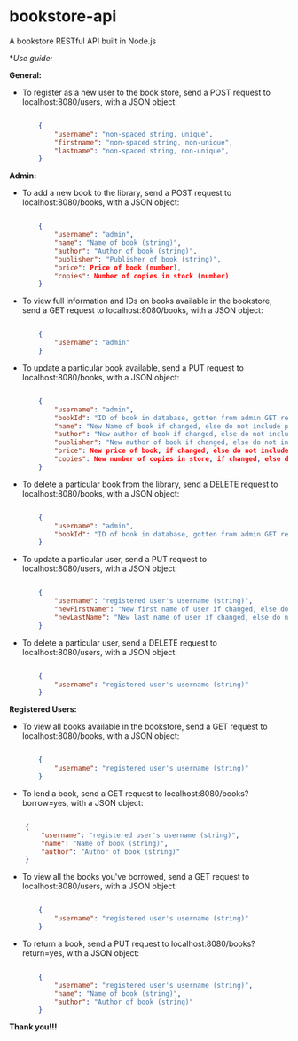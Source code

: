 # bookstore-api

A bookstore RESTful API built in Node.js

**Use guide:*

**General:**

* To register as a new user to the book store, send a POST request to localhost:8080/users, with a JSON object:

    ``` JSON

        {
            "username": "non-spaced string, unique",
            "firstname": "non-spaced string, non-unique",
            "lastname": "non-spaced string, non-unique",
        }

    ```

**Admin:**

* To add a new book to the library, send a POST request to localhost:8080/books, with a JSON object:

    ``` JSON

        {
            "username": "admin",
            "name": "Name of book (string)",
            "author": "Author of book (string)",
            "publisher": "Publisher of book (string)",
            "price": Price of book (number),
            "copies": Number of copies in stock (number)
        }

    ```

* To view full information and IDs on books available in the bookstore, send a GET request to localhost:8080/books, with a JSON object:

    ``` JSON

        {
            "username": "admin"
        }

    ```

* To update a particular book available, send a PUT request to localhost:8080/books, with a JSON object:

    ``` JSON

        {
            "username": "admin",
            "bookId": "ID of book in database, gotten from admin GET request to all books (string)",
            "name": "New Name of book if changed, else do not include property in JSON object (string)",
            "author": "New author of book if changed, else do not include property in JSON object (string)",
            "publisher": "New author of book if changed, else do not include property in JSON object (string)",
            "price": New price of book, if changed, else do not include property in JSON object, (number),
            "copies": New number of copies in store, if changed, else do not include property in JSON object (number),
        }

    ```

* To delete a particular book from the library, send a DELETE request to localhost:8080/books, with a JSON object:

    ``` JSON

        {
            "username": "admin",
            "bookId": "ID of book in database, gotten from admin GET request to all books (string)"
        }

    ```

* To update a particular user, send a PUT request to localhost:8080/users, with a JSON object:

    ``` JSON

        {
            "username": "registered user's username (string)",
            "newFirstName": "New first name of user if changed, else do not include property in JSON object (string)",
            "newLastName": "New last name of user if changed, else do not include property in JSON object (string)"
        }

    ```

* To delete a particular user, send a DELETE request to localhost:8080/users, with a JSON object:

    ``` JSON

        {
            "username": "registered user's username (string)"
        }

    ```

**Registered Users:**

* To view all books available in the bookstore, send a GET request to localhost:8080/books, with a JSON object:

    ``` JSON

        {
            "username": "registered user's username (string)"
        }

    ```

* To lend a book, send a GET request to localhost:8080/books?borrow=yes, with a JSON object:

``` JSON

    {
        "username": "registered user's username (string)",
        "name": "Name of book (string)",
        "author": "Author of book (string)"
    }

```

* To view all the books you've borrowed, send a GET request to localhost:8080/users, with a JSON object:

    ``` JSON

        {
            "username": "registered user's username (string)"
        }

    ```

* To return a book, send a PUT request to localhost:8080/books?return=yes, with a JSON object:

    ``` JSON

        {
            "username": "registered user's username (string)",
            "name": "Name of book (string)",
            "author": "Author of book (string)"
        }

    ```

**Thank you!!!**
